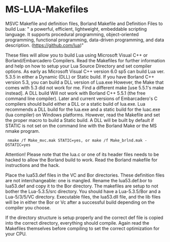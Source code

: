 # MS-LUA-Makefiles
MSVC Makefile and definition files, Borland Makefile and Definition Files to build Lua: " a powerful, efficient, lightweight, embeddable scripting language. It supports procedural programming, object-oriented programming, functional programming, data-driven programming, and data description. (https://github.com/lua)" 

These files will allow you to build Lua using Microsoft Visual C++ or Borland/Embarcadero Compilers. Read the Makefiles
for further information and help on how to setup your Lua Source Directory and set compiler options. As early as 
Microsoft Visual C++ version 6.0 sp5 can build Lua ver. 5.3.5 in either a Dynamic (DLL) or Static build. 
If you have Borland C++ version 5.3, you can build a DLL version of Lua.exe However, the Make that comes with 5.3 did not work for me. Find a different make [use 5.5.1's make instead]. A DLL build Will not work with Borland C++ 5.5.1 (the free command line compiler). Later and current versions of Embarcadero's C compilers should build either a DLL or a static
build of lua.exe. Lua recommends a DLL build for the lua.exe and a static build for the luac.exe (lua compiler) on Windows platforms. However, read the Makefile and set the proper macro to build a Static build. A DLL will be built by default if 
STATIC is not set on the command line with the Borland Make or the MS nmake program.

     nmake /f Make_mvc.mak STATIC=yes, or make /f Make_brlnd.mak -DSTATIC=yes

Attention! Please note that the lua.c or one of its header files needs to be hacked to allow the Borland build to work. Read the
Borland makefile for instructions and the hack.

Place the lua53.def files in the VC and Bor directories. These definition files are not interchangeable: one is mangled. Rename
the lua53.def.bor to lua53.def and copy it to the Bor directory. The makefiles are setup to not bother the Lua-5.3.5/src 
directory. You should have a Lua-5.3.5/Bor and a Lua-5/3/5/VC directory. Executable files, the lua53.dll
file, and the lib files will be in either the Bor or Vc after a successful build depending on the compiler you choose.

If the directory structure is setup properly and the correct def file is copied into the correct directory, everything should compile. Again read the Makefiles themselves before compiling to set the correct optimization for your CPU.
